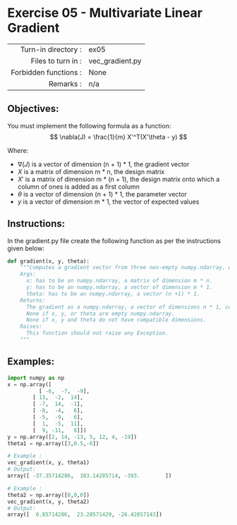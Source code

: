 # Exercise 05 - Multivariate Linear Gradient

|                         |                    |
| -----------------------:| ------------------ |
|   Turn-in directory :   |  ex05              |
|   Files to turn in :    |  vec_gradient.py   |
|   Forbidden functions : |  None              |
|   Remarks :             |  n/a               |

## Objectives:

You must implement the following formula as a function:    
$$
\nabla(J) = \frac{1}{m} X'^T(X'\theta - y)
$$  

Where:  
- $\nabla(J)$ is a vector of dimension (n + 1) * 1, the gradient vector
- $X$ is a matrix of dimension m * n, the design matrix
- $X'$ is a matrix of dimension m * (n + 1), the design matrix onto which a column of ones is added as a first column
- $\theta$ is a vector of dimension (n + 1) * 1, the parameter vector 
- $y$ is a vector of dimension m * 1, the vector of expected values
 
## Instructions:
In the gradient.py file create the following function as per the instructions given below:
```python
def gradient(x, y, theta):
    """Computes a gradient vector from three non-empty numpy.ndarray, without any for-loop. The three arrays must have the compatible dimensions.
    Args:
      x: has to be an numpy.ndarray, a matrix of dimension m * n.
      y: has to be an numpy.ndarray, a vector of dimension m * 1.
      theta: has to be an numpy.ndarray, a vector (n +1) * 1.
    Returns:
      The gradient as a numpy.ndarray, a vector of dimensions n * 1, containg the result of the formula for all j.
      None if x, y, or theta are empty numpy.ndarray.
      None if x, y and theta do not have compatible dimensions.
    Raises:
      This function should not raise any Exception.
    """
```
## Examples: 
```python
import numpy as np
x = np.array([
	      [ -6,  -7,  -9],
        [ 13,  -2,  14],
        [ -7,  14,  -1],
        [ -8,  -4,   6],
        [ -5,  -9,   6],
        [  1,  -5,  11],
        [  9, -11,   8]])
y = np.array([2, 14, -13, 5, 12, 4, -19])
theta1 = np.array([3,0.5,-6])

# Example :
vec_gradient(x, y, theta1)
# Output:
array([ -37.35714286,  183.14285714, -393.        ])

# Example :
theta2 = np.array([0,0,0])
vec_gradient(x, y, theta2)
# Output:
array([  0.85714286,  23.28571429, -26.42857143])

```